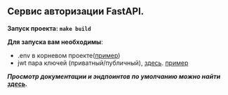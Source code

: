 ## Сервис авторизации FastAPI.
 
**Запуск проекта:  ``make build``**

**Для запуска вам необходимы**:
- .env в корневом проекте([пример](example.env))
- jwt пара ключей (приватный/публичный), [здесь](src/services/jwt_keys.py).
[пример](src/services/jwt_keys_example.py)

**_Просмотр документации и эндпоинтов по умолчанию можно найти [здесь](http://0.0.0.0:8000/docs)._**


